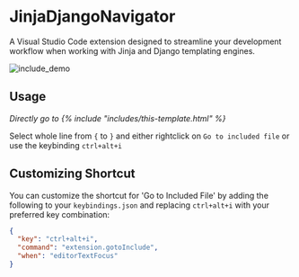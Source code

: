 # JinjaDjangoNavigator 

A Visual Studio Code extension designed to streamline your development workflow when working with Jinja and Django templating engines. 

![include_demo](https://github.com/IP050/goToInclude/assets/74495292/7e502954-227a-4fa5-ade5-1ad9efa808f0)

## Usage 

*Directly go to {% include "includes/this-template.html" %}*

Select whole line from `{` to `}` and either rightclick on `Go to included file` or use the keybinding `ctrl+alt+i`


## Customizing Shortcut

You can customize the shortcut for 'Go to Included File' by adding the following to your `keybindings.json` and replacing `ctrl+alt+i` with your preferred key combination:

```json
{
  "key": "ctrl+alt+i",
  "command": "extension.gotoInclude",
  "when": "editorTextFocus"
}


